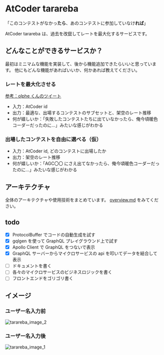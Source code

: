# AtCoder tarareba
「このコンテストがなかっ**たら**、あのコンテストに参加していなけ**れば**」

AtCoder tarareba は、過去を改竄してレートを最大化するサービスです。

## どんなことができるサービスか？
最初はミニマムな機能を実装して、後から機能追加できたらいいと思っています。
他にもどんな機能があればいいか、何かあれば教えてください。

### レートを最大化させる
[参考：olphe くんのツイート](https://twitter.com/_olphe/status/1221687722324049920?s=20)

- 入力：AtCoder id
- 出力：最適な、出場するコンテストのサブセットと、架空のレート推移
- 何が嬉しいか：「失敗したコンテストたちに出ていなかったら、俺今頃暖色コーダーだったのに...」みたいな感じがわかる

### 出場したコンテストを自由に選べる（仮）

- 入力：AtCoder id, どのコンテストに出場したか
- 出力：架空のレート推移
- 何が嬉しいか：「AGC〇〇 にさえ出てなかったら、俺今頃暖色コーダーだったのに...」みたいな感じがわかる

## アーキテクチャ
全体のアーキテクチャや使用技術をまとめています。
[overview.md](https://github.com/monkukui/atcoder-tarareba/blob/master/docs/overview.md)
をみてください。

## todo
- [x] ProtocolBuffer でコードの自動生成を試す
- [x] gqlgen を使って GraphQL プレイグラウンド上で試す
- [x] Apollo Client で GraphQL をつないで表示
- [x] GraphQL サーバーからマイクロサービスの api を叩いてデータを結合して表示
- [ ] ドキュメントを書く
- [ ] 各々のマイクロサービスのビジネスロジックを書く
- [ ] フロントエンドをゴリゴリ書く

## イメージ

### ユーザー名入力前
![tarareba_image_2](https://user-images.githubusercontent.com/47474057/99639464-fb020880-2a8a-11eb-8483-3a0232a0f6bb.jpg)

### ユーザー名入力後
![tarareba_image_1](https://user-images.githubusercontent.com/47474057/99639474-fccbcc00-2a8a-11eb-9d32-c9ca55f1bd30.jpg)
